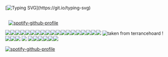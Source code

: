[![Typing SVG](https://readme-typing-svg.demolab.com?font=Source+Code+Pro&pause=20000&color=FF48A272&center=true&width=900&lines=%231+jeff+the+killer+fan+%3E_%3E+!!!!)](https://git.io/typing-svg)

⠀⠀⠀⠀⠀⠀⠀⠀⠀⠀⠀⠀⠀⠀⠀⠀⠀⠀⠀⠀⠀⠀⠀⠀⠀⠀⠀⠀⠀⠀⠀⠀⠀⠀⠀⠀⠀⠀⠀⠀⠀⠀⠀⠀⠀⠀⠀⠀⠀⠀[![spotify-github-profile](https://spotify-github-profile.kittinanx.com/api/view?uid=rcz1t3kpewneahhisy6hhxu1j&cover_image=true&theme=novatorem&show_offline=false&background_color=121212&interchange=false&bar_color=000000&bar_color_cover=false)](https://github.com/kittinan/spotify-github-profile)

![](https://i.imgur.com/t8qhMrG.png)![](https://i.imgur.com/1T7PqZe.gif)![](https://i.imgur.com/bE325tu.png)![](https://i.imgur.com/jBf08OQ.png)![](https://i.imgur.com/0fs6nlB.gif)![](https://i.imgur.com/3GNHB2i.png)![](https://i.imgur.com/SQGpivi.jpeg)![](https://i.imgur.com/Iz1TXeP.png)![](https://i.imgur.com/SJ7f02i.png)![](https://i.imgur.com/LWyWL86.gif)![](https://i.imgur.com/nMySNeY.png)![](https://i.imgur.com/DvgxO1a.png)![](https://i.imgur.com/R8oPbsW.png)![](https://i.imgur.com/SfYTLdi.jpg)![](https://i.imgur.com/Truig1X.jpg)![](https://i.imgur.com/VayrVeC.png)![](https://i.imgur.com/fRKqc5x.png)![](https://i.imgur.com/aETF2Ps.jpg)![](https://i.imgur.com/RWLg7Wu.gif) ![taken from terrancehoard](https://i.imgur.com/FNJSERA.gif) !![](https://i.imgur.com/uPbR1qt.png)![](https://i.imgur.com/GjtXzJ9.png)![](https://i.imgur.com/gWJ1jlt.png) ![](https://i.imgur.com/XmwC2IW.gif) ![](https://i.imgur.com/dgfMrW1.png)![](https://i.imgur.com/2bEDgWR.png)![](https://i.imgur.com/RpWs20e.png)![](https://i.imgur.com/VrjT4RH.png)![](https://i.imgur.com/mmDQm8O.png)![](https://i.imgur.com/aRM8vfW.png)

[![spotify-github-profile](https://spotify-github-profile.kittinanx.com/api/view?uid=rcz1t3kpewneahhisy6hhxu1j&cover_image=true&theme=novatorem&show_offline=false&background_color=121212&interchange=false&bar_color=000000&bar_color_cover=false)](https://github.com/kittinan/spotify-github-profile)
